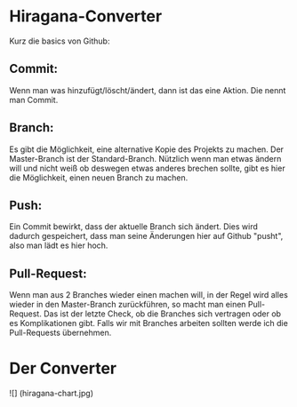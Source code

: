 # Hiragana-Converter

Kurz die basics von Github:

## Commit:
Wenn man was hinzufügt/löscht/ändert, dann ist das eine Aktion. Die nennt man Commit. 

## Branch:
Es gibt die Möglichkeit, eine alternative Kopie des Projekts zu machen. Der Master-Branch ist der Standard-Branch.
Nützlich wenn man etwas ändern will und nicht weiß ob deswegen etwas anderes brechen sollte, gibt es hier die Möglichkeit, einen neuen Branch zu machen.

## Push:
Ein Commit bewirkt, dass der aktuelle Branch sich ändert. Dies wird dadurch gespeichert, dass man seine Änderungen hier auf Github "pusht", also man lädt es hier hoch.

## Pull-Request:
Wenn man aus 2 Branches wieder einen machen will, in der Regel wird alles wieder in den Master-Branch zurückführen, so macht man einen Pull-Request. 
Das ist der letzte Check, ob die Branches sich vertragen oder ob es Komplikationen gibt.
Falls wir mit Branches arbeiten sollten werde ich die Pull-Requests übernehmen.

# Der Converter

![] (hiragana-chart.jpg)
